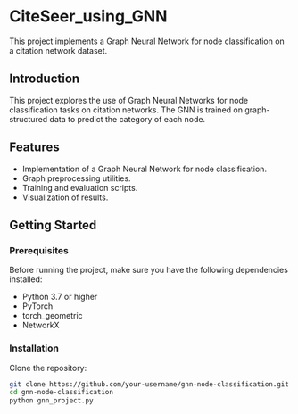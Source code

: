 # CiteSeer_using_GNN

This project implements a Graph Neural Network for node classification on a citation network dataset.
## Introduction

This project explores the use of Graph Neural Networks for node classification tasks on citation networks. The GNN is trained on graph-structured data to predict the category of each node.

## Features

- Implementation of a Graph Neural Network for node classification.
- Graph preprocessing utilities.
- Training and evaluation scripts.
- Visualization of results.

## Getting Started

### Prerequisites

Before running the project, make sure you have the following dependencies installed:

- Python 3.7 or higher
- PyTorch
- torch_geometric
- NetworkX

### Installation

Clone the repository:

```bash
git clone https://github.com/your-username/gnn-node-classification.git
cd gnn-node-classification
python gnn_project.py
